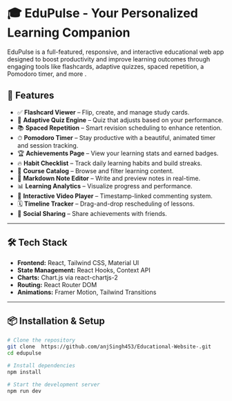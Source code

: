 # 🎓 EduPulse - Your Personalized Learning Companion

EduPulse is a full-featured, responsive, and interactive educational web app designed to boost productivity and improve learning outcomes through engaging tools like flashcards, adaptive quizzes, spaced repetition, a Pomodoro timer, and more .
 

## 🚀 Features

- ✅ **Flashcard Viewer** – Flip, create, and manage study cards.
- 🧠 **Adaptive Quiz Engine** – Quiz that adjusts based on your performance.
- 📚 **Spaced Repetition** – Smart revision scheduling to enhance retention.
- ⏱ **Pomodoro Timer** – Stay productive with a beautiful, animated timer and session tracking.
- 🏆 **Achievements Page** – View your learning stats and earned badges.
- 🔥 **Habit Checklist** – Track daily learning habits and build streaks.
- 📖 **Course Catalog** – Browse and filter learning content.
- 📑 **Markdown Note Editor** – Write and preview notes in real-time.
- 📊 **Learning Analytics** – Visualize progress and performance.
- 🎥 **Interactive Video Player** – Timestamp-linked commenting system.
- 🗓 **Timeline Tracker** – Drag-and-drop rescheduling of lessons.
- 📲 **Social Sharing** – Share achievements with friends.

---

## 🛠 Tech Stack

- **Frontend:** React, Tailwind CSS, Material UI
- **State Management:** React Hooks, Context API
- **Charts:** Chart.js via react-chartjs-2
- **Routing:** React Router DOM
- **Animations:** Framer Motion, Tailwind Transitions


---

## 📦 Installation & Setup

```bash
# Clone the repository
git clone  https://github.com/anjSingh453/Educational-Website-.git
cd edupulse

# Install dependencies
npm install

# Start the development server
npm run dev
